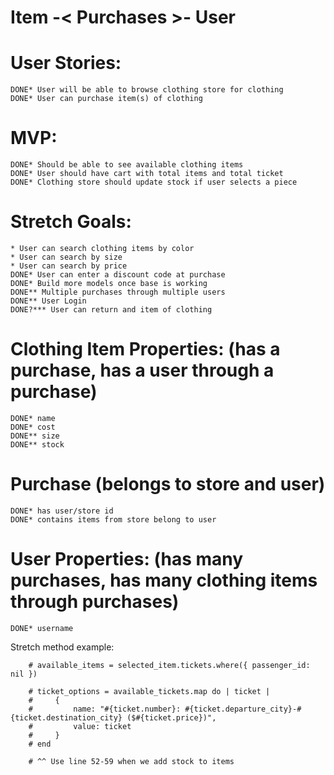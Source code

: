 # Item -< Purchases >- User

# User Stories: 
    DONE* User will be able to browse clothing store for clothing
    DONE* User can purchase item(s) of clothing

# MVP:
    DONE* Should be able to see available clothing items
    DONE* User should have cart with total items and total ticket
    DONE* Clothing store should update stock if user selects a piece 
    
# Stretch Goals:
    * User can search clothing items by color
    * User can search by size
    * User can search by price
    DONE* User can enter a discount code at purchase
    DONE* Build more models once base is working
    DONE** Multiple purchases through multiple users 
    DONE** User Login 
    DONE?*** User can return and item of clothing
    

# Clothing Item Properties: (has a purchase, has a user through a purchase)
    DONE* name
    DONE* cost
    DONE** size
    DONE** stock
    
<!-- # Purhcase(Cart) (belongs to store and user)
    * has user/item id([4, 5, 6])
    * contains items from store belong to user
    * total items
    * total cost -->

# Purchase (belongs to store and user)
    DONE* has user/store id 
    DONE* contains items from store belong to user

# User Properties: (has many purchases, has many clothing items through purchases)
    DONE* username  

<!-- # Clothing Properties: (belongs to store and user)
    * brand name
    * item category
    * item name
    * item size
    * item price -->

Stretch method example:

        # available_items = selected_item.tickets.where({ passenger_id: nil })

        # ticket_options = available_tickets.map do | ticket |
        #     {
        #         name: "#{ticket.number}: #{ticket.departure_city}-#{ticket.destination_city} ($#{ticket.price})",
        #         value: ticket
        #     }
        # end

        # ^^ Use line 52-59 when we add stock to items
